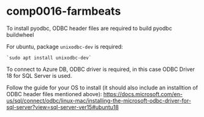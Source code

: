 # comp0016-farmbeats

To install pyodbc, ODBC header files are required to build pyodbc buildwheel

For ubuntu, package `unixodbc-dev` is required:

    `sudo apt install unixodbc-dev`

To connect to Azure DB, ODBC driver is required, in this case ODBC Driver 18 for SQL Server is used.

Follow the guide for your OS to install (it should also include an installtion of ODBC header files mentioned above): https://docs.microsoft.com/en-us/sql/connect/odbc/linux-mac/installing-the-microsoft-odbc-driver-for-sql-server?view=sql-server-ver15#ubuntu18
